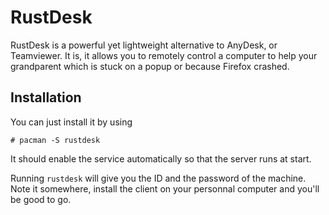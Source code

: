 # RustDesk

RustDesk is a powerful yet lightweight alternative to AnyDesk, or Teamviewer. It is, it allows you to remotely control a computer to help your grandparent which is stuck on a popup or because Firefox crashed.

## Installation

You can just install it by using

```
# pacman -S rustdesk
```

It should enable the service automatically so that the server runs at start.

Running `rustdesk` will give you the ID and the password of the machine. Note it somewhere, install the client on your personnal computer and you'll be good to go.
